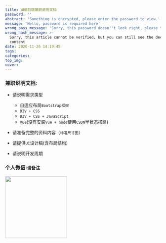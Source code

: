 ```yaml
---
title: WEB前端兼职说明文档
password: ''
abstract: 'Something is encrypted, please enter the password to view.'
message: 'Hello, password is required here'
wrong_pass_message: 'Sorry, this password doesn''t look right, please try again.'
wrong_hash_message: >-
  Sorry, this article cannot be verified, but you can still see the decrypted
  content
date: 2020-11-26 14:19:45
tags:
categories:
top_img:
cover:
---
```


###  兼职说明文档:

+ 请说明需求类型
  + 自适应布局`Bootstrap框架`
  + `DIV + CSS`
  + `DIV + CSS + JavaScript`
  + `Vue`(没有安装`Vue + node`使用`CSDN`半状态搭建)
+ 请准备完整的资料内容（`标准尺寸图`）
+ 请提供`UI`设计稿(含布局结构)

+ 请说明开发周期




###   个人微信:`请备注`

<img src="https://gitee.com/wang_hong_bin/pic-go-photos/raw/master/wechat.jpg" width="200">